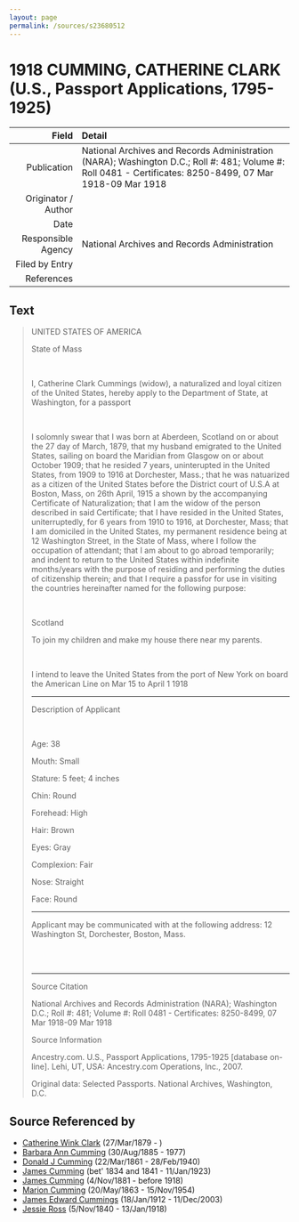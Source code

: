 ```yaml
---
layout: page
permalink: /sources/s23680512
---
```


# 1918 CUMMING, CATHERINE CLARK (U.S., Passport Applications, 1795-1925)

Field | Detail
---:|:---
Publication | National Archives and Records Administration (NARA); Washington D.C.; Roll #: 481; Volume #: Roll 0481 - Certificates: 8250-8499, 07 Mar 1918-09 Mar 1918
Originator / Author | 
Date | 
Responsible Agency | National Archives and Records Administration
Filed by Entry | 
References | 

## Text

> UNITED STATES OF AMERICA
>
> State of Mass
>
> <br/>
>
> I, Catherine Clark Cummings (widow), a naturalized and loyal citizen of the United States, hereby apply to the Department of State, at Washington, for a passport
>
> <br/>
>
> I solomnly swear that I was born at Aberdeen, Scotland on or about the 27 day of March, 1879, that my husband emigrated to the United States, sailing on board the Maridian from Glasgow on or about October 1909; that he resided 7 years, uninterupted in the United States, from 1909 to 1916 at Dorchester, Mass.; that he was natuarized as a citizen of the United States before the District court of U.S.A at Boston, Mass, on 26th April, 1915 a shown by the accompanying Certificate of Naturalization; that I am the widow of the person described in said Certificate; that I have resided in the United States, uniterruptedly, for 6 years from 1910 to 1916, at Dorchester, Mass; that I am domiciled in the United States, my permanent residence being at 12 Washington Street, in the State of Mass, where I follow the occupation of attendant; that I am about to go abroad temporarily; and indent to return to the United States within indefinite months/years with the purpose of residing and performing the duties of citizenship therein; and that I require a passfor for use in visiting the countries hereinafter named for the following purpose:
>
> <br/>
>
> Scotland
>
> To join my children and make my house there near my parents.
>
> <br/>
>
> I intend to leave the United States from the port of New York on board the American Line on Mar 15 to April 1 1918
>
> ___
>
> Description of Applicant
>
> <br/>
>
> Age: 38
>
> Mouth: Small
>
> Stature: 5 feet; 4 inches
>
> Chin: Round
>
> Forehead: High
>
> Hair: Brown
>
> Eyes: Gray
>
> Complexion: Fair
>
> Nose: Straight
>
> Face: Round
>
> ___
>
> Applicant may be communicated with at the following address: 12 Washington St, Dorchester, Boston, Mass.
>
> <br/>
>
> <br/>
>
> ---
>
> Source Citation
>
> National Archives and Records Administration (NARA); Washington D.C.; Roll #: 481; Volume #: Roll 0481 - Certificates: 8250-8499, 07 Mar 1918-09 Mar 1918
>
> Source Information
>
> Ancestry.com. U.S., Passport Applications, 1795-1925 [database on-line]. Lehi, UT, USA: Ancestry.com Operations, Inc., 2007.
>
> Original data: Selected Passports. National Archives, Washington, D.C.
>

## Source Referenced by

* [Catherine Wink Clark](../people/@35162161@-catherine-wink-clark-b1879-3-27-d.md) (27/Mar/1879 - )
* [Barbara Ann Cumming](../people/@57039529@-barbara-ann-cumming-b1885-8-30-d1977.md) (30/Aug/1885 - 1977)
* [Donald J Cumming](../people/@20465544@-donald-j-cumming-b1861-3-22-d1940-2-28.md) (22/Mar/1861 - 28/Feb/1940)
* [James Cumming](../people/@66384942@-james-cumming-b1834~1841-d1923-1-11.md) (bet' 1834 and 1841 - 11/Jan/1923)
* [James Cumming](../people/@64418166@-james-cumming-b1881-11-4-d1918.md) (4/Nov/1881 - before 1918)
* [Marion Cumming](../people/@59851647@-marion-cumming-b1863-5-20-d1954-11-15.md) (20/May/1863 - 15/Nov/1954)
* [James Edward Cummings](../people/@5591850@-james-edward-cummings-b1912-1-18-d2003-12-11.md) (18/Jan/1912 - 11/Dec/2003)
* [Jessie Ross](../people/@60546968@-jessie-ross-b1840-11-5-d1918-1-13.md) (5/Nov/1840 - 13/Jan/1918)
